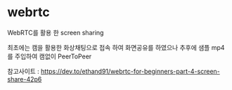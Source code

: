 # webrtc

WebRTC를 활용 한 screen sharing

최초에는 캠을 활용한 화상채팅으로 접속 하여 화면공유를 하였으나
추후에 샘플 mp4를 주입하여 캠없이 PeerToPeer

참고사이트 : https://dev.to/ethand91/webrtc-for-beginners-part-4-screen-share-42p6
